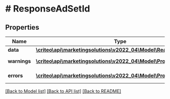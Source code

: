 # # ResponseAdSetId

## Properties

Name | Type | Description | Notes
------------ | ------------- | ------------- | -------------
**data** | [**\criteo\api\marketingsolutions\v2022_04\Model\ReadModelAdSetId**](ReadModelAdSetId.md) |  | [optional]
**warnings** | [**\criteo\api\marketingsolutions\v2022_04\Model\ProblemDetails[]**](ProblemDetails.md) |  | [optional] [readonly]
**errors** | [**\criteo\api\marketingsolutions\v2022_04\Model\ProblemDetails[]**](ProblemDetails.md) |  | [optional] [readonly]

[[Back to Model list]](../../README.md#models) [[Back to API list]](../../README.md#endpoints) [[Back to README]](../../README.md)
